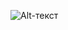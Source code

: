 ![Alt-текст](https://sun9-16.userapi.com/impg/DACufibDnGtgAsogNyXZ79_TZkBLC2JqV3Df8g/lGMNluFzjUs.jpg?size=1590x401&quality=96&sign=cff6d2321f413fe24a59e24832bbb9d9&type=album "WB")
